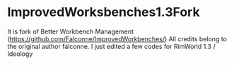 # ImprovedWorksbenches1.3Fork

It is fork of Better Workbench Management (https://github.com/Falconne/ImprovedWorkbenches/)
All credits belong to the original author falconne.
I just edited a few codes for RimWorld 1.3 / Ideology
